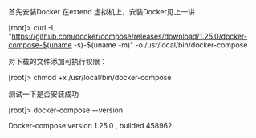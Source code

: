
首先安装Docker 在extend 虚拟机上，安装Docker见上一讲

[root]>  curl -L "https://github.com/docker/compose/releases/download/1.25.0/docker-compose-$(uname -s)-$(uname -m)" -o /usr/local/bin/docker-compose

对下载的文件添加可执行权限：

[root]> chmod +x /usr/local/bin/docker-compose

测试一下是否安装成功

[root]> docker-compose --version

Docker-compose  version 1.25.0 , builded 458962
